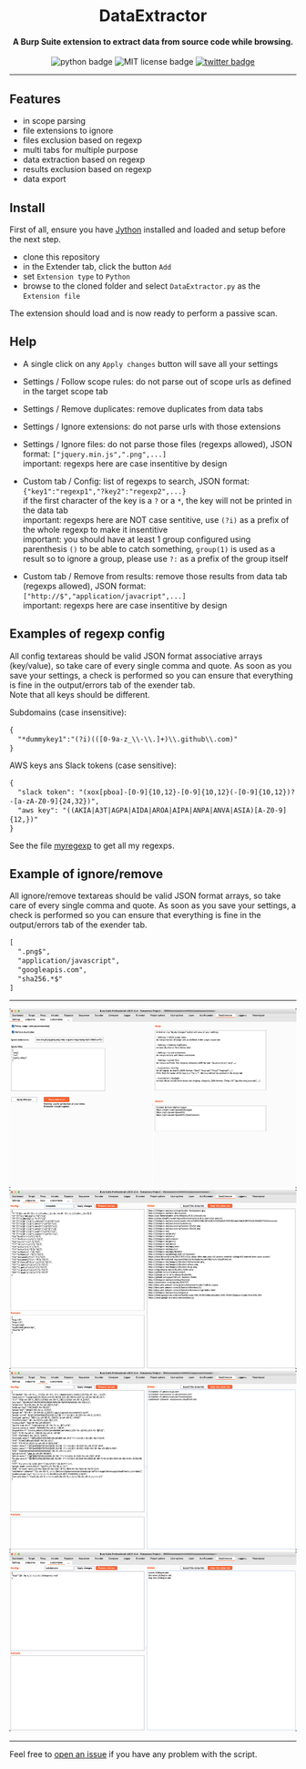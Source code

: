 <h1 align="center">DataExtractor</h1>

<h4 align="center">A Burp Suite extension to extract data from source code while browsing.</h4>

<p align="center">
    <img src="https://img.shields.io/badge/python-v3-blue" alt="python badge">
    <img src="https://img.shields.io/badge/license-MIT-green" alt="MIT license badge">
    <a href="https://twitter.com/intent/tweet?text=https%3a%2f%2fgithub.com%2fgwen001%2fDataExtractor%2f" target="_blank"><img src="https://img.shields.io/twitter/url?style=social&url=https%3A%2F%2Fgithub.com%2Fgwen001%2FDataExtractor" alt="twitter badge"></a>
</p>

<!-- <p align="center">
    <img src="https://img.shields.io/github/stars/kdandy/DataExtractor?style=social" alt="github stars badge">
    <img src="https://img.shields.io/github/watchers/kdandy/DataExtractor?style=social" alt="github watchers badge">
    <img src="https://img.shields.io/github/forks/kdandy/DataExtractor?style=social" alt="github forks badge">
</p> -->

---

## Features

- in scope parsing  
- file extensions to ignore  
- files exclusion based on regexp  
- multi tabs for multiple purpose  
- data extraction based on regexp  
- results exclusion based on regexp  
- data export  

## Install

First of all, ensure you have [Jython](https://www.jython.org/) installed and loaded and setup before the next step.

- clone this repository  
- in the Extender tab, click the button `Add`  
- set `Extension type` to `Python`  
- browse to the cloned folder and select `DataExtractor.py` as the `Extension file`  

The extension should load and is now ready to perform a passive scan.

## Help

- A single click on any `Apply changes` button will save all your settings

- Settings / Follow scope rules:
do not parse out of scope urls as defined in the target scope tab

- Settings / Remove duplicates:
remove duplicates from data tabs

- Settings / Ignore extensions:
do not parse urls with those extensions

- Settings / Ignore files:
do not parse those files (regexps allowed), JSON format: `["jquery.min.js",".png",...]`  
important: regexps here are case insentitive by design

- Custom tab / Config:
list of regexps to search, JSON format: `{"key1":"regexp1","?key2":"regexp2",...}`  
if the first character of the key is a `?` or a `*`, the key will not be printed in the data tab  
important: regexps here are NOT case sentitive, use `(?i)` as a prefix of the whole regexp to make it insentitive  
important: you should have at least 1 group configured using parenthesis `()` to be able to catch something,
`group(1)` is used as a result so to ignore a group, please use `?:` as a prefix of the group itself

- Custom tab / Remove from results:
remove those results from data tab (regexps allowed), JSON format: `["http://$","application/javacript",...]`  
important: regexps here are case insentitive by design

## Examples of regexp config

All config textareas should be valid JSON format associative arrays (key/value), so take care of every single comma and quote.
As soon as you save your settings, a check is performed so you can ensure that everything is fine in the output/errors tab of the exender tab.  
Note that all keys should be different.

Subdomains (case insensitive):
```
{
  "*dummykey1":"(?i)(([0-9a-z_\\-\\.]+)\\.github\\.com)"
}
```

AWS keys ans Slack tokens (case sensitive):
```
{
  "slack token": "(xox[pboa]-[0-9]{10,12}-[0-9]{10,12}(-[0-9]{10,12})?-[a-zA-Z0-9]{24,32})",
  "aws key": "((AKIA|A3T|AGPA|AIDA|AROA|AIPA|ANPA|ANVA|ASIA)[A-Z0-9]{12,})"
}
```

See the file [myregexp](https://github.com/kdandy/DataExtractor/blob/main/myregexp) to get all my regexps.

## Example of ignore/remove

All ignore/remove textareas should be valid JSON format arrays, so take care of every single comma and quote.
As soon as you save your settings, a check is performed so you can ensure that everything is fine in the output/errors tab of the exender tab.  

```
[
  ".png$",
  "application/javascript",
  "googleapis.com",
  "sha256.*$"
]
```

---

<img src="https://raw.githubusercontent.com/kdandy/DataExtractor/main/settings.png">
<img src="https://raw.githubusercontent.com/kdandy/DataExtractor/main/endpoints.png">
<img src="https://raw.githubusercontent.com/kdandy/DataExtractor/main/keys.png">
<img src="https://raw.githubusercontent.com/kdandy/DataExtractor/main/subdomains.png">

---

Feel free to [open an issue](/../../issues/) if you have any problem with the script.  

